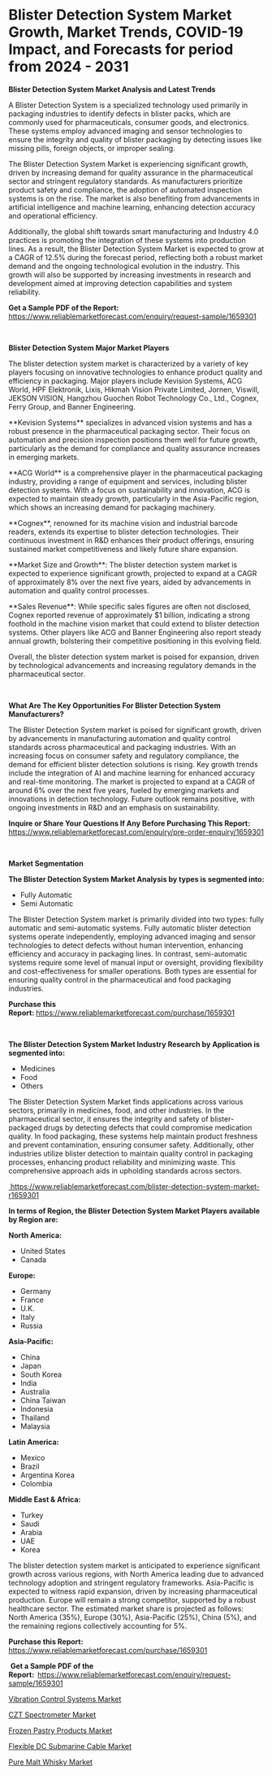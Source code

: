 <p><h1>Blister Detection System Market Growth, Market Trends, COVID-19 Impact, and Forecasts for period from 2024 - 2031</h1></p><p><strong>Blister Detection System Market Analysis and Latest Trends</strong></p>
<p><p>A Blister Detection System is a specialized technology used primarily in packaging industries to identify defects in blister packs, which are commonly used for pharmaceuticals, consumer goods, and electronics. These systems employ advanced imaging and sensor technologies to ensure the integrity and quality of blister packaging by detecting issues like missing pills, foreign objects, or improper sealing. </p><p>The Blister Detection System Market is experiencing significant growth, driven by increasing demand for quality assurance in the pharmaceutical sector and stringent regulatory standards. As manufacturers prioritize product safety and compliance, the adoption of automated inspection systems is on the rise. The market is also benefiting from advancements in artificial intelligence and machine learning, enhancing detection accuracy and operational efficiency.</p><p>Additionally, the global shift towards smart manufacturing and Industry 4.0 practices is promoting the integration of these systems into production lines. As a result, the Blister Detection System Market is expected to grow at a CAGR of 12.5% during the forecast period, reflecting both a robust market demand and the ongoing technological evolution in the industry. This growth will also be supported by increasing investments in research and development aimed at improving detection capabilities and system reliability.</p></p>
<p><strong>Get a Sample PDF of the Report:&nbsp;</strong> <a href="https://www.reliablemarketforecast.com/enquiry/request-sample/1659301?utm_campaign=1134&utm_medium=2&utm_source=Github&utm_content=ia&utm_term=13102024&utm_id=blister-detection-system">https://www.reliablemarketforecast.com/enquiry/request-sample/1659301</a></p>
<p>&nbsp;</p>
<p><strong>Blister Detection System Major Market Players</strong></p>
<p><p>The blister detection system market is characterized by a variety of key players focusing on innovative technologies to enhance product quality and efficiency in packaging. Major players include Kevision Systems, ACG World, HPF Elektronik, Lixis, Hikmah Vision Private Limited, Jornen, Viswill, JEKSON VISION, Hangzhou Guochen Robot Technology Co., Ltd., Cognex, Ferry Group, and Banner Engineering. </p><p>**Kevision Systems** specializes in advanced vision systems and has a robust presence in the pharmaceutical packaging sector. Their focus on automation and precision inspection positions them well for future growth, particularly as the demand for compliance and quality assurance increases in emerging markets.</p><p>**ACG World** is a comprehensive player in the pharmaceutical packaging industry, providing a range of equipment and services, including blister detection systems. With a focus on sustainability and innovation, ACG is expected to maintain steady growth, particularly in the Asia-Pacific region, which shows an increasing demand for packaging machinery.</p><p>**Cognex**, renowned for its machine vision and industrial barcode readers, extends its expertise to blister detection technologies. Their continuous investment in R&D enhances their product offerings, ensuring sustained market competitiveness and likely future share expansion.</p><p>**Market Size and Growth**: The blister detection system market is expected to experience significant growth, projected to expand at a CAGR of approximately 8% over the next five years, aided by advancements in automation and quality control processes.</p><p>**Sales Revenue**: While specific sales figures are often not disclosed, Cognex reported revenue of approximately $1 billion, indicating a strong foothold in the machine vision market that could extend to blister detection systems. Other players like ACG and Banner Engineering also report steady annual growth, bolstering their competitive positioning in this evolving field.</p><p>Overall, the blister detection system market is poised for expansion, driven by technological advancements and increasing regulatory demands in the pharmaceutical sector.</p></p>
<p>&nbsp;</p>
<p><strong>What Are The Key Opportunities For Blister Detection System Manufacturers?</strong></p>
<p><p>The Blister Detection System market is poised for significant growth, driven by advancements in manufacturing automation and quality control standards across pharmaceutical and packaging industries. With an increasing focus on consumer safety and regulatory compliance, the demand for efficient blister detection solutions is rising. Key growth trends include the integration of AI and machine learning for enhanced accuracy and real-time monitoring. The market is projected to expand at a CAGR of around 6% over the next five years, fueled by emerging markets and innovations in detection technology. Future outlook remains positive, with ongoing investments in R&D and an emphasis on sustainability.</p></p>
<p><strong>Inquire or Share Your Questions If Any Before Purchasing This Report:</strong> <a href="https://www.reliablemarketforecast.com/enquiry/pre-order-enquiry/1659301?utm_campaign=1134&utm_medium=2&utm_source=Github&utm_content=ia&utm_term=13102024&utm_id=blister-detection-system">https://www.reliablemarketforecast.com/enquiry/pre-order-enquiry/1659301</a></p>
<p>&nbsp;</p>
<p><strong>Market Segmentation</strong></p>
<p><strong>The Blister Detection System Market Analysis by types is segmented into:</strong></p>
<p><ul><li>Fully Automatic</li><li>Semi Automatic</li></ul></p>
<p><p>The Blister Detection System market is primarily divided into two types: fully automatic and semi-automatic systems. Fully automatic blister detection systems operate independently, employing advanced imaging and sensor technologies to detect defects without human intervention, enhancing efficiency and accuracy in packaging lines. In contrast, semi-automatic systems require some level of manual input or oversight, providing flexibility and cost-effectiveness for smaller operations. Both types are essential for ensuring quality control in the pharmaceutical and food packaging industries.</p></p>
<p><strong>Purchase this Report:&nbsp;</strong><a href="https://www.reliablemarketforecast.com/purchase/1659301?utm_campaign=1134&utm_medium=2&utm_source=Github&utm_content=ia&utm_term=13102024&utm_id=blister-detection-system">https://www.reliablemarketforecast.com/purchase/1659301</a></p>
<p>&nbsp;</p>
<p><strong>The Blister Detection System Market Industry Research by Application is segmented into:</strong></p>
<p><ul><li>Medicines</li><li>Food</li><li>Others</li></ul></p>
<p><p>The Blister Detection System Market finds applications across various sectors, primarily in medicines, food, and other industries. In the pharmaceutical sector, it ensures the integrity and safety of blister-packaged drugs by detecting defects that could compromise medication quality. In food packaging, these systems help maintain product freshness and prevent contamination, ensuring consumer safety. Additionally, other industries utilize blister detection to maintain quality control in packaging processes, enhancing product reliability and minimizing waste. This comprehensive approach aids in upholding standards across sectors.</p></p>
<p><a href="https://www.reliablemarketforecast.com/blister-detection-system-market-r1659301?utm_campaign=1134&utm_medium=2&utm_source=Github&utm_content=ia&utm_term=13102024&utm_id=blister-detection-system">&nbsp;https://www.reliablemarketforecast.com/blister-detection-system-market-r1659301</a></p>
<p><strong>In terms of Region, the Blister Detection System Market Players available by Region are:</strong></p>
<p>
    <p> <strong> North America: </strong>
        <ul>
            <li>United States</li>
            <li>Canada</li>
        </ul>
        </p> 
    <p> <strong> Europe: </strong>
        <ul>
            <li>Germany</li>
            <li>France</li>
            <li>U.K.</li>
            <li>Italy</li>
            <li>Russia</li>
        </ul>
        </p> 
    <p> <strong> Asia-Pacific: </strong>
        <ul>
            <li>China</li>
            <li>Japan</li>
            <li>South Korea</li>
            <li>India</li>
            <li>Australia</li>
            <li>China Taiwan</li>
            <li>Indonesia</li>
            <li>Thailand</li>
            <li>Malaysia</li>
        </ul>
        </p> 
    <p> <strong> Latin America: </strong>
        <ul>
            <li>Mexico</li>
            <li>Brazil</li>
            <li>Argentina Korea</li>
            <li>Colombia</li>
        </ul>
        </p> 
    <p> <strong> Middle East & Africa: </strong>
        <ul>
            <li>Turkey</li>
            <li>Saudi</li>
            <li>Arabia</li>
            <li>UAE</li>
            <li>Korea</li>
        </ul>
    </p>
    </p>
<p><p>The blister detection system market is anticipated to experience significant growth across various regions, with North America leading due to advanced technology adoption and stringent regulatory frameworks. Asia-Pacific is expected to witness rapid expansion, driven by increasing pharmaceutical production. Europe will remain a strong competitor, supported by a robust healthcare sector. The estimated market share is projected as follows: North America (35%), Europe (30%), Asia-Pacific (25%), China (5%), and the remaining regions collectively accounting for 5%.</p></p>
<p><strong>Purchase this Report: </strong><a href="https://www.reliablemarketforecast.com/purchase/1659301?utm_campaign=1134&utm_medium=2&utm_source=Github&utm_content=ia&utm_term=13102024&utm_id=blister-detection-system">https://www.reliablemarketforecast.com/purchase/1659301</a></p>
<p>&nbsp;<strong>Get a Sample PDF of the Report:&nbsp;&nbsp;</strong><a href="https://www.reliablemarketforecast.com/enquiry/request-sample/1659301?utm_campaign=1134&utm_medium=2&utm_source=Github&utm_content=ia&utm_term=13102024&utm_id=blister-detection-system">https://www.reliablemarketforecast.com/enquiry/request-sample/1659301</a></p>
<p><strong></strong></p>
<p><p><a href="https://issuu.com/reportprime-2/docs/vibration-control-systems-market-si_aad06479300f57?utm_campaign=1134&utm_medium=2&utm_source=Github&utm_content=ia&utm_term=13102024&utm_id=blister-detection-system">Vibration Control Systems Market</a></p><p><a href="https://github.com/wanvigsqmunsenr/Market-Research-Report-List-1/blob/main/czt-spectrometer-market.md?utm_campaign=1134&utm_medium=2&utm_source=Github&utm_content=ia&utm_term=13102024&utm_id=blister-detection-system">CZT Spectrometer Market</a></p><p><a href="https://www.linkedin.com/pulse/frozen-pastry-products-spectrum-usage-patterns-sector-evolution-2dluc?trk=public_post_embed_feed-article-content&utm_campaign=1134&utm_medium=2&utm_source=Github&utm_content=ia&utm_term=13102024&utm_id=blister-detection-system">Frozen Pastry Products Market</a></p><p><a href="https://github.com/alea79alre/Market-Research-Report-List-1/blob/main/flexible-dc-submarine-cable-market.md?utm_campaign=1134&utm_medium=2&utm_source=Github&utm_content=ia&utm_term=13102024&utm_id=blister-detection-system">Flexible DC Submarine Cable Market</a></p><p><a href="https://www.linkedin.com/pulse/emerging-pure-malt-whisky-market-opportunities-analysis-investors-xmmbc?trk=public_post_embed_feed-article-content&utm_campaign=1134&utm_medium=2&utm_source=Github&utm_content=ia&utm_term=13102024&utm_id=blister-detection-system">Pure Malt Whisky Market</a></p></p>